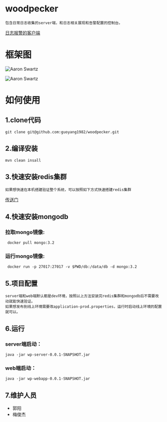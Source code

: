 # woodpecker
    包含日常日志收集的server端，和日志相关展现和告警配置的控制台。
   [日志报警的客户端](https://github.com/guoyang1982/woodpecker-client)
# 框架图

![Aaron Swartz](https://github.com/guoyang1982/woodpecker/blob/master/doc/%E7%B3%BB%E7%BB%9F%E6%A1%86%E6%9E%B6%E5%9B%BE.jpg)


![Aaron Swartz](https://github.com/guoyang1982/woodpecker/blob/master/doc/%E7%89%A9%E7%90%86%E6%A1%86%E6%9E%B6%E5%9B%BE.jpg)


# 如何使用

## 1.clone代码
    git clone git@github.com:guoyang1982/woodpecker.git
## 2.编译安装
    mvn clean insall
## 3.快速安装redis集群
    如果想快速在本机搭建验证整个系统，可以按照如下方式快速搭建redis集群
   [传送门](https://github.com/guoyang1982/docker-redis-cluster)

## 4.快速安装mongodb
   ### 拉取mongo镜像:
     docker pull mongo:3.2
   ### 运行mongo镜像:
     docker run -p 27017:27017 -v $PWD/db:/data/db -d mongo:3.2

## 5.项目配置
    server端和web端默认都是dev环境，按照以上方法安装完redis集群和mongodb后不需要改动就能快速验证。
    如果想发布到线上环境需要改application-prod.properties，运行时启动线上环境的配置就可以。
## 6.运行
   ### server端启动：
    java -jar wp-server-0.0.1-SNAPSHOT.jar
   ### web端启动：
    java -jar wp-webapp-0.0.1-SNAPSHOT.jar

## 7.维护人员
   * 郭阳
   * 梅俊杰
